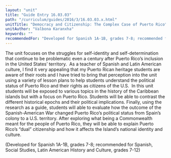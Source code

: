 ```yaml
---
layout: "unit"
title: "Guide Entry 16.03.03"
path: "/curriculum/guides/2016/3/16.03.03.x.html"
unitTitle: "Democracy and Citizenship: The Complex Case of Puerto Rico"
unitAuthor: "Valbona Karanxha"
keywords: ""
recommendedFor: "Developed for Spanish 1A-1B, grades 7-8; recommended for Spanish, Social Studies, Latin American History and Culture, grades 7-12"
---
```

<main>
<p>
The unit focuses on the struggles for self-identity and self-determination that continue to be problematic even a century after Puerto Rico’s inclusion in the United States’ territory.  As a teacher of Spanish and Latin American culture, I find it very appealing that my Puerto Rican heritage students are aware of their roots and I have tried to bring that perception into the unit using a variety of lesson plans to help students understand the political status of Puerto Rico and their rights as citizens of the U.S.  In this unit students will be exposed to various topics in the history of the Caribbean islands but with a focus on Puerto Rico. Students will be able to contrast the different historical epochs and their political implications. Finally, using the research as a guide, students will able to evaluate how the outcome of the Spanish-American War changed Puerto Rico’s political status from Spain’s colony to a U.S. territory. After exploring what being a Commonwealth meant for the people of Puerto Rico, they will be able to explain Puerto Rico’s “dual” citizenship and how it affects the Island’s national identity and culture.
</p>
<p>
(Developed for Spanish 1A-1B, grades 7-8; recommended for Spanish, Social Studies, Latin American History and Culture, grades 7-12)
</p>
</main>